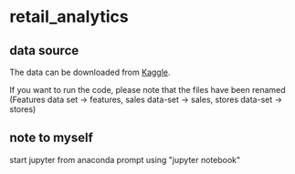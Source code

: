 # retail_analytics

## data source
The data can be downloaded from [Kaggle](https://www.kaggle.com/jessgoode/starter-retail-data-analytics-fddf685e-a).

If you want to run the code, please note that the files have been renamed (Features data set -> features, sales data-set -> sales, stores data-set -> stores)

## note to myself
start jupyter from anaconda prompt using "jupyter notebook"